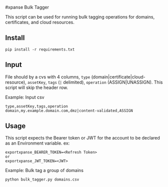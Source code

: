 #xpanse Bulk Tagger

This script can be used for running bulk tagging operations for domains, certificates, and cloud resources.

## Install
```
pip install -r requirements.txt
```

## Input
File should by a cvs with 4 columns, `type` (domain|certificate|cloud-resource), `assetKey`, `tags` (`|` delimited), `operation` (ASSIGN|UNASSIGN).
This script will skip the header row.

Example: Input csv
```
type,assetKey,tags,operation
domain,my.example.domain.com,dmz|content-validated,ASSIGN
```

## Usage
This script expects the Bearer token or JWT for the account to be declared as an Environment variable.
ex:
```
exportxpanse_BEARER_TOKEN=<Refresh Token>
or
exportxpanse_JWT_TOKEN=<JWT>
```

Example: Bulk tag a group of domains
```
python bulk_tagger.py domains.csv
```

